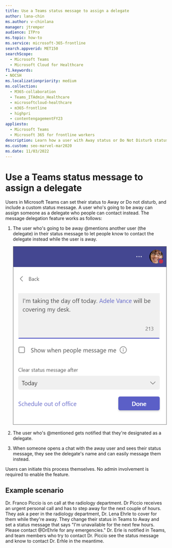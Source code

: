 ```yaml
---
title: Use a Teams status message to assign a delegate
author: lana-chin
ms.author: v-chinlana
manager: jtremper
audience: ITPro
ms.topic: how-to
ms.service: microsoft-365-frontline
search.appverid: MET150
searchScope:
  - Microsoft Teams
  - Microsoft Cloud for Healthcare
f1.keywords:
- NOCSH
ms.localizationpriority: medium
ms.collection: 
  - M365-collaboration
  - Teams_ITAdmin_Healthcare
  - microsoftcloud-healthcare
  - m365-frontline
  - highpri
  - contentengagementFY23
appliesto: 
  - Microsoft Teams
  - Microsoft 365 for frontline workers
description: Learn how a user with Away status or Do Not Disturb status can set another user as a delegate in their Teams status message.
ms.custom: seo-marvel-mar2020
ms.date: 11/03/2022
---
```


# Use a Teams status message to assign a delegate

Users in Microsoft Teams can set their status to Away or Do not disturb, and include a custom status message. A user who's going to be away can assign someone as a delegate who people can contact instead. The message delegation feature works as follows:

1. The user who's going to be away @mentions another user (the delegate) in their status message to let people know to contact the delegate instead while the user is away.

    ![Screenshot of a status message with a user set as a delegate.](media/message-delegation.png)

1. The user who's @mentioned gets notified that they're designated as a delegate.
1. When someone opens a chat with the away user and sees their status message, they see the delegate's name and can easily message them instead.

Users can initiate this process themselves. No admin involvement is required to enable the feature.

## Example scenario

Dr. Franco Piccio is on call at the radiology department. Dr Piccio receives an urgent personal call and has to step away for the next couple of hours. They ask a peer in the radiology department, Dr. Lena Ehrle to cover for them while they're away. They change their status in Teams to Away and set a status message that says "I'm unavailable for the next few hours. Please contact @DrEhrle for any emergencies." Dr. Erle is notified in Teams, and team members who try to contact Dr. Piccio see the status message and know to contact Dr. Erhle in the meantime.
